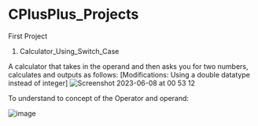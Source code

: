 # CPlusPlus_Projects

First Project 
1. Calculator_Using_Switch_Case

A calculator that takes in the operand and then asks you for two numbers, calculates and outputs as follows: [Modifications: Using a double datatype instead of integer]
![Screenshot 2023-06-08 at 00 53 12](https://github.com/UlrichJvR/CPlusPlus_Projects/assets/62884637/9f9dc745-1c71-4827-885a-bd08f1f36375)

To understand to concept of the Operator and operand:

![image](https://github.com/UlrichJvR/CPlusPlus_Calculator/assets/62884637/3b8eeeb7-8f70-4fef-a779-f9e9d07a532d)

